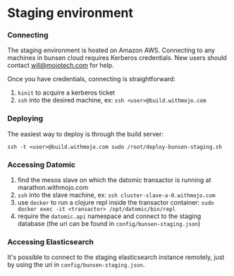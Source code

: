 # Staging environment

### Connecting

The staging environment is hosted on Amazon AWS. Connecting to any machines in bunsen cloud requires Kerberos credentials. New users should contact <will@mojotech.com> for help.

Once you have credentials, connecting is straightforward:

1. `kinit` to acquire a kerberos ticket
2. `ssh` into the desired machine, ex: `ssh <user>@build.withmojo.com`

### Deploying

The easiest way to deploy is through the build server:

    ssh -t <user>@build.withmojo.com sudo /root/deploy-bunsen-staging.sh

### Accessing Datomic

1. find the mesos slave on which the datomic transactor is running at marathon.withmojo.com
2. `ssh` into the slave machine, ex: `ssh cluster-slave-a-0.withmojo.com`
3. use `docker` to run a clojure repl inside the transactor container: `sudo docker exec -it <transactor> /opt/datomic/bin/repl`
4. require the `datomic.api` namespace and connect to the staging database (the uri can be found in `config/bunsen-staging.json`)

### Accessing Elasticsearch

It's possible to connect to the staging elasticsearch instance remotely, just by using the uri in `config/bunsen-staging.json`.
